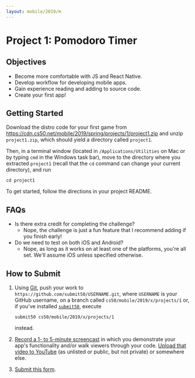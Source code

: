 ```yaml
---
layout: mobile/2019/m
---
```


# Project 1: Pomodoro Timer

## Objectives

* Become more comfortable with JS and React Native.
* Develop workflow for developing mobile apps.
* Gain experience reading and adding to source code.
* Create your first app!

## Getting Started

Download the distro code for your first game from <https://cdn.cs50.net/mobile/2019/spring/projects/1/project1.zip> and unzip `project1.zip`, which should yield a directory called `project1`.

Then, in a terminal window (located in `/Applications/Utilities` on Mac or by typing
`cmd` in the Windows task bar), move to the directory where you extracted `project1`
(recall that the `cd` command can change your current directory), and run

```
cd project1
```

To get started, follow the directions in your project README.

## FAQs

- Is there extra credit for completing the challenge?
  - Nope, the challenge is just a fun feature that I recommend adding if you finish early!
- Do we need to test on both iOS and Android?
  - Nope, as long as it works on at least one of the platforms, you're all set. We'll assume iOS unless specified otherwise.

## How to Submit

1. Using [Git](https://git-scm.com/downloads), push your work to `https://github.com/submit50/USERNAME.git`, where `USERNAME` is your GitHub username, on a branch called `cs50/mobile/2019/x/projects/1` or, if you've installed [`submit50`](https://cs50.readthedocs.io/submit50/), execute

   ```
   submit50 cs50/mobile/2019/x/projects/1
   ```

   instead.
1. [Record a 1- to 5-minute screencast](https://www.howtogeek.com/205742/how-to-record-your-windows-mac-linux-android-or-ios-screen/) in which you demonstrate your app's functionality and/or walk viewers through your code. [Upload that video to YouTube](https://www.youtube.com/upload) (as unlisted or public, but not private) or somewhere else.
1. [Submit this form](https://forms.cs50.io/cb9c5991-d3e6-4d84-a9b1-3af4f4ac3ad1).
